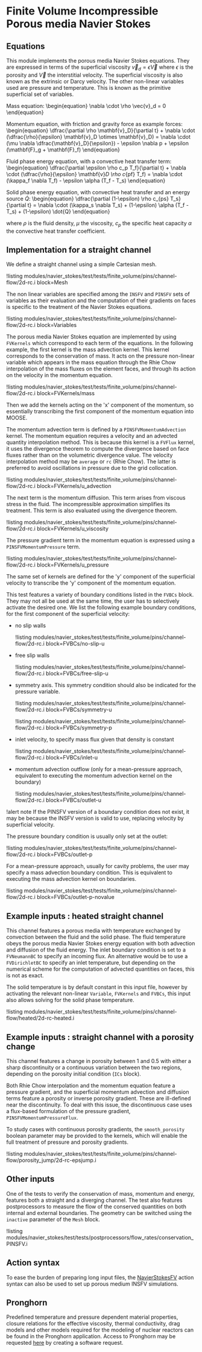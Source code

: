 # Finite Volume Incompressible Porous media Navier Stokes

## Equations

This module implements the porous media Navier Stokes equations. They are expressed in terms of the superficial
viscosity $\vec{v}_d = \epsilon \vec{V}$ where $\epsilon$ is the porosity and $\vec{V}$ the interstitial velocity. The
superficial viscosity is also known as the extrinsic or Darcy velocity. The other non-linear variables used are
pressure and temperature. This is known as the primitive superficial set of variables.

Mass equation:
\begin{equation}
\nabla \cdot \rho \vec{v}_d = 0
\end{equation}

Momentum equation, with friction and gravity force as example forces:
\begin{equation}
\dfrac{\partial \rho \mathbf{v}_D}{\partial t} + \nabla \cdot (\dfrac{\rho}{\epsilon} \mathbf{v}_D \otimes \mathbf{v}_D) = \nabla \cdot (\mu \nabla \dfrac{\mathbf{v}_D}{\epsilon}) - \epsilon \nabla p + \epsilon (\mathbf{F}_g + \mathbf{F}_f)
\end{equation}

Fluid phase energy equation, with a convective heat transfer term:
\begin{equation}
\dfrac{\partial \epsilon \rho c_p T_f}{\partial t} + \nabla \cdot (\dfrac{\rho}{\epsilon} \mathbf{v}_D \rho c_{pf} T_f) = \nabla \cdot (\kappa_f \nabla T_f) - \epsilon \alpha (T_f - T_s)
\end{equation}

Solid phase energy equation, with convective heat transfer and an energy source $\dot{Q}$:
\begin{equation}
\dfrac{\partial (1-\epsilon) \rho c_{ps} T_s}{\partial t} = \nabla \cdot (\kappa_s \nabla T_s) + (1-\epsilon) \alpha (T_f - T_s) + (1-\epsilon) \dot{Q}
\end{equation}

where $\rho$ is the fluid density, $\mu$ the viscosity, $c_p$ the specific heat capacity $\alpha$ the convective heat transfer coefficient.

## Implementation for a straight channel

We define a straight channel using a simple Cartesian mesh.

!listing modules/navier_stokes/test/tests/finite_volume/pins/channel-flow/2d-rc.i block=Mesh

The non linear variables are specified among the `INSFV` and `PINSFV` sets of variables as their evaluation
and the computation of their gradients on faces is specific to the treatment of the Navier Stokes equations.

!listing modules/navier_stokes/test/tests/finite_volume/pins/channel-flow/2d-rc.i block=Variables

The porous media Navier Stokes equation are implemented by using `FVKernels` which correspond to
each term of the equations. In the following example, the first kernel is the mass advection kernel.
This kernel corresponds to the conservation of mass. It acts on the pressure non-linear variable which
appears in the mass equation through the Rhie Chow interpolation of the mass fluxes on the element faces, and
through its action on the velocity in the momentum equation.

!listing modules/navier_stokes/test/tests/finite_volume/pins/channel-flow/2d-rc.i block=FVKernels/mass

Then we add the kernels acting on the 'x' component of the momentum, so essentially transcribing the first
component of the momentum equation into MOOSE.

The momentum advection term is defined by a `PINSFVMomentumAdvection` kernel.
The momentum equation requires a velocity and an advected quantity interpolation method. This is because this
kernel is a `FVFlux` kernel, it uses the divergence theorem to compute the divergence based on face fluxes rather
than on the volumetric divergence value. The velocity interpolation method may be `average` or `rc` (Rhie Chow).
The latter is preferred to avoid oscillations in pressure due to the grid collocation.

!listing modules/navier_stokes/test/tests/finite_volume/pins/channel-flow/2d-rc.i block=FVKernels/u_advection

The next term is the momentum diffusion. This term arises from viscous stress in the fluid. The incompressible
approximation simplifies its treatment. This term is also evaluated using the divergence theorem.

!listing modules/navier_stokes/test/tests/finite_volume/pins/channel-flow/2d-rc.i block=FVKernels/u_viscosity

The pressure gradient term in the momentum equation is expressed using a `PINSFVMomentumPressure` term.

!listing modules/navier_stokes/test/tests/finite_volume/pins/channel-flow/2d-rc.i block=FVKernels/u_pressure

The same set of kernels are defined for the 'y' component of the superficial velocity to transcribe the 'y'
component of the momentum equation.

This test features a variety of boundary conditions listed in the `FVBCs` block. They may not all be used at
the same time, the user has to selectively activate the desired one. We list the following example boundary conditions,
for the first component of the superficial velocity:

- no slip walls

  !listing modules/navier_stokes/test/tests/finite_volume/pins/channel-flow/2d-rc.i block=FVBCs/no-slip-u

- free slip walls

  !listing modules/navier_stokes/test/tests/finite_volume/pins/channel-flow/2d-rc.i block=FVBCs/free-slip-u

- symmetry axis. This symmetry condition should also be indicated for the pressure variable.

  !listing modules/navier_stokes/test/tests/finite_volume/pins/channel-flow/2d-rc.i block=FVBCs/symmetry-u

  !listing modules/navier_stokes/test/tests/finite_volume/pins/channel-flow/2d-rc.i block=FVBCs/symmetry-p

- inlet velocity, to specify mass flux given that density is constant

  !listing modules/navier_stokes/test/tests/finite_volume/pins/channel-flow/2d-rc.i block=FVBCs/inlet-u

- momentum advection outflow (only for a mean-pressure approach, equivalent to executing the momentum advection kernel on the boundary)

  !listing modules/navier_stokes/test/tests/finite_volume/pins/channel-flow/2d-rc.i block=FVBCs/outlet-u


!alert note
If the PINSFV version of a boundary condition does not exist, it may be because the INSFV version is valid to use,
replacing velocity by superficial velocity.

The pressure boundary condition is usually only set at the outlet:

!listing modules/navier_stokes/test/tests/finite_volume/pins/channel-flow/2d-rc.i block=FVBCs/outlet-p

For a mean-pressure approach, usually for cavity problems, the user may specify a mass advection boundary condition. This
is equivalent to executing the mass advection kernel on boundaries.

!listing modules/navier_stokes/test/tests/finite_volume/pins/channel-flow/2d-rc.i block=FVBCs/outlet-p-novalue

## Example inputs : heated straight channel

This channel features a porous media with temperature exchanged by convection between the fluid
and the solid phase. The fluid temperature obeys the porous media Navier Stokes energy equation with
both advection and diffusion of the fluid energy. The inlet boundary condition is set to a
`FVNeumannBC` to specify an incoming flux. An alternative would be to use a `FVDirichletBC` to specify
an inlet temperature, but depending on the numerical scheme for the computation of advected quantities
on faces, this is not as exact.

The solid temperature is by default constant in this input file, however by activating the relevant non-linear `Variable`,
`FVKernels` and `FVBCs`, this input also allows solving for the solid phase temperature.

!listing modules/navier_stokes/test/tests/finite_volume/pins/channel-flow/heated/2d-rc-heated.i

## Example inputs : straight channel with a porosity change

This channel features a change in porosity between 1 and 0.5 with either a sharp discontinuity or
a continuous variation between the two regions, depending on the porosity initial condition (`ICs` block).

Both Rhie Chow interpolation and the momentum equation feature a pressure gradient, and the superficial momentum
advection and diffusion terms feature a porosity or inverse porosity gradient. These are ill-defined near the
discontinuity. To deal with this issue, the discontinuous case uses a flux-based formulation of the pressure gradient,
`PINSFVMomentumPressureFlux`.

To study cases with continuous porosity gradients, the `smooth_porosity` boolean parameter may be provided to the kernels,
which will enable the full treatment of pressure and porosity gradients.

!listing modules/navier_stokes/test/tests/finite_volume/pins/channel-flow/porosity_jump/2d-rc-epsjump.i

## Other inputs

One of the tests to verify the conservation of mass, momentum and energy, features both a straight and
a diverging channel. The test also features postprocessors to measure the flow of the conserved quantities on
both internal and external boundaries. The geometry can be switched using the `inactive` parameter of the `Mesh` block.

!listing modules/navier_stokes/test/tests/postprocessors/flow_rates/conservation_PINSFV.i

## Action syntax

To ease the burden of preparing long input files, the
[NavierStokesFV](/Modules/NavierStokesFV/index.md)
action syntax can also be used to set up porous medium INSFV simulations.

## Pronghorn

Predefined temperature and pressure dependent material properties, closure relations for
the effective viscosity, thermal conductivity, drag models and other models required
for the modeling of nuclear reactors can be found in the Pronghorn application.
Access to Pronghorn may be requested [here](https://inl.gov/ncrc) by creating a
software request.

